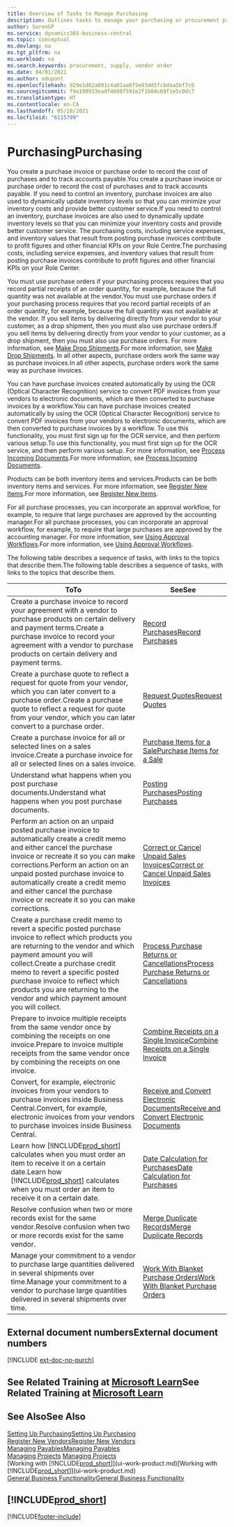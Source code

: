 ```yaml
---
title: Overview of Tasks to Manage Purchasing
description: Outlines tasks to manage your purchasing or procurement processes, including how purchase invoices and purchase orders work.
author: SorenGP
ms.service: dynamics365-business-central
ms.topic: conceptual
ms.devlang: na
ms.tgt_pltfrm: na
ms.workload: na
ms.search.keywords: procurement, supply, vendor order
ms.date: 04/01/2021
ms.author: edupont
ms.openlocfilehash: 929e1d62a091c4a01aa6f5e03dd5fcbdaa5bf7c0
ms.sourcegitcommit: f9a190933eadf4608f591e2f1b04c69f1e5c0dc7
ms.translationtype: HT
ms.contentlocale: en-CA
ms.lasthandoff: 05/28/2021
ms.locfileid: "6115799"
---
```

# <a name="purchasing"></a><span data-ttu-id="e3a17-103">Purchasing</span><span class="sxs-lookup"><span data-stu-id="e3a17-103">Purchasing</span></span>
<span data-ttu-id="e3a17-104">You create a purchase invoice or purchase order to record the cost of purchases and to track accounts payable.</span><span class="sxs-lookup"><span data-stu-id="e3a17-104">You create a purchase invoice or purchase order to record the cost of purchases and to track accounts payable.</span></span> <span data-ttu-id="e3a17-105">If you need to control an inventory, purchase invoices are also used to dynamically update inventory levels so that you can minimize your inventory costs and provide better customer service.</span><span class="sxs-lookup"><span data-stu-id="e3a17-105">If you need to control an inventory, purchase invoices are also used to dynamically update inventory levels so that you can minimize your inventory costs and provide better customer service.</span></span> <span data-ttu-id="e3a17-106">The purchasing costs, including service expenses, and inventory values that result from posting purchase invoices contribute to profit figures and other financial KPIs on your Role Centre.</span><span class="sxs-lookup"><span data-stu-id="e3a17-106">The purchasing costs, including service expenses, and inventory values that result from posting purchase invoices contribute to profit figures and other financial KPIs on your Role Center.</span></span>

<span data-ttu-id="e3a17-107">You must use purchase orders if your purchasing process requires that you record partial receipts of an order quantity, for example, because the full quantity was not available at the vendor.</span><span class="sxs-lookup"><span data-stu-id="e3a17-107">You must use purchase orders if your purchasing process requires that you record partial receipts of an order quantity, for example, because the full quantity was not available at the vendor.</span></span> <span data-ttu-id="e3a17-108">If you sell items by delivering directly from your vendor to your customer, as a drop shipment, then you must also use purchase orders.</span><span class="sxs-lookup"><span data-stu-id="e3a17-108">If you sell items by delivering directly from your vendor to your customer, as a drop shipment, then you must also use purchase orders.</span></span> <span data-ttu-id="e3a17-109">For more information, see [Make Drop Shipments](sales-how-drop-shipment.md).</span><span class="sxs-lookup"><span data-stu-id="e3a17-109">For more information, see [Make Drop Shipments](sales-how-drop-shipment.md).</span></span> <span data-ttu-id="e3a17-110">In all other aspects, purchase orders work the same way as purchase invoices.</span><span class="sxs-lookup"><span data-stu-id="e3a17-110">In all other aspects, purchase orders work the same way as purchase invoices.</span></span>

<span data-ttu-id="e3a17-111">You can have purchase invoices created automatically by using the OCR (Optical Character Recognition) service to convert PDF invoices from your vendors to electronic documents, which are then converted to purchase invoices by a workflow.</span><span class="sxs-lookup"><span data-stu-id="e3a17-111">You can have purchase invoices created automatically by using the OCR (Optical Character Recognition) service to convert PDF invoices from your vendors to electronic documents, which are then converted to purchase invoices by a workflow.</span></span> <span data-ttu-id="e3a17-112">To use this functionality, you must first sign up for the OCR service, and then perform various setup.</span><span class="sxs-lookup"><span data-stu-id="e3a17-112">To use this functionality, you must first sign up for the OCR service, and then perform various setup.</span></span> <span data-ttu-id="e3a17-113">For more information, see [Process Incoming Documents](across-process-income-documents.md).</span><span class="sxs-lookup"><span data-stu-id="e3a17-113">For more information, see [Process Incoming Documents](across-process-income-documents.md).</span></span>      

<span data-ttu-id="e3a17-114">Products can be both inventory items and services.</span><span class="sxs-lookup"><span data-stu-id="e3a17-114">Products can be both inventory items and services.</span></span> <span data-ttu-id="e3a17-115">For more information, see [Register New Items](inventory-how-register-new-items.md).</span><span class="sxs-lookup"><span data-stu-id="e3a17-115">For more information, see [Register New Items](inventory-how-register-new-items.md).</span></span>

<span data-ttu-id="e3a17-116">For all purchase processes, you can incorporate an approval workflow, for example, to require that large purchases are approved by the accounting manager.</span><span class="sxs-lookup"><span data-stu-id="e3a17-116">For all purchase processes, you can incorporate an approval workflow, for example, to require that large purchases are approved by the accounting manager.</span></span> <span data-ttu-id="e3a17-117">For more information, see [Using Approval Workflows](across-how-use-approval-workflows.md).</span><span class="sxs-lookup"><span data-stu-id="e3a17-117">For more information, see [Using Approval Workflows](across-how-use-approval-workflows.md).</span></span>

<span data-ttu-id="e3a17-118">The following table describes a sequence of tasks, with links to the topics that describe them.</span><span class="sxs-lookup"><span data-stu-id="e3a17-118">The following table describes a sequence of tasks, with links to the topics that describe them.</span></span>

| <span data-ttu-id="e3a17-119">To</span><span class="sxs-lookup"><span data-stu-id="e3a17-119">To</span></span> | <span data-ttu-id="e3a17-120">See</span><span class="sxs-lookup"><span data-stu-id="e3a17-120">See</span></span> |
| --- | --- |
| <span data-ttu-id="e3a17-121">Create a purchase invoice to record your agreement with a vendor to purchase products on certain delivery and payment terms.</span><span class="sxs-lookup"><span data-stu-id="e3a17-121">Create a purchase invoice to record your agreement with a vendor to purchase products on certain delivery and payment terms.</span></span> |[<span data-ttu-id="e3a17-122">Record Purchases</span><span class="sxs-lookup"><span data-stu-id="e3a17-122">Record Purchases</span></span>](purchasing-how-record-purchases.md) |
|<span data-ttu-id="e3a17-123">Create a purchase quote to reflect a request for quote from your vendor, which you can later convert to a purchase order.</span><span class="sxs-lookup"><span data-stu-id="e3a17-123">Create a purchase quote to reflect a request for quote from your vendor, which you can later convert to a purchase order.</span></span>|[<span data-ttu-id="e3a17-124">Request Quotes</span><span class="sxs-lookup"><span data-stu-id="e3a17-124">Request Quotes</span></span>](purchasing-how-request-quotes.md)|
| <span data-ttu-id="e3a17-125">Create a purchase invoice for all or selected lines on a sales invoice.</span><span class="sxs-lookup"><span data-stu-id="e3a17-125">Create a purchase invoice for all or selected lines on a sales invoice.</span></span> |[<span data-ttu-id="e3a17-126">Purchase Items for a Sale</span><span class="sxs-lookup"><span data-stu-id="e3a17-126">Purchase Items for a Sale</span></span>](purchasing-how-purchase-products-sale.md) |
|<span data-ttu-id="e3a17-127">Understand what happens when you post purchase documents.</span><span class="sxs-lookup"><span data-stu-id="e3a17-127">Understand what happens when you post purchase documents.</span></span>|[<span data-ttu-id="e3a17-128">Posting Purchases</span><span class="sxs-lookup"><span data-stu-id="e3a17-128">Posting Purchases</span></span>](ui-post-purchases.md)|
| <span data-ttu-id="e3a17-129">Perform an action on an unpaid posted purchase invoice to automatically create a credit memo and either cancel the purchase invoice or recreate it so you can make corrections.</span><span class="sxs-lookup"><span data-stu-id="e3a17-129">Perform an action on an unpaid posted purchase invoice to automatically create a credit memo and either cancel the purchase invoice or recreate it so you can make corrections.</span></span> |[<span data-ttu-id="e3a17-130">Correct or Cancel Unpaid Sales Invoices</span><span class="sxs-lookup"><span data-stu-id="e3a17-130">Correct or Cancel Unpaid Sales Invoices</span></span>](purchasing-how-correct-cancel-unpaid-purchase-invoices.md) |
| <span data-ttu-id="e3a17-131">Create a purchase credit memo to revert a specific posted purchase invoice to reflect which products you are returning to the vendor and which payment amount you will collect.</span><span class="sxs-lookup"><span data-stu-id="e3a17-131">Create a purchase credit memo to revert a specific posted purchase invoice to reflect which products you are returning to the vendor and which payment amount you will collect.</span></span> |[<span data-ttu-id="e3a17-132">Process Purchase Returns or Cancellations</span><span class="sxs-lookup"><span data-stu-id="e3a17-132">Process Purchase Returns or Cancellations</span></span>](purchasing-how-register-new-vendors.md) |
|<span data-ttu-id="e3a17-133">Prepare to invoice multiple receipts from the same vendor once by combining the receipts on one invoice.</span><span class="sxs-lookup"><span data-stu-id="e3a17-133">Prepare to invoice multiple receipts from the same vendor once by combining the receipts on one invoice.</span></span>|[<span data-ttu-id="e3a17-134">Combine Receipts on a Single Invoice</span><span class="sxs-lookup"><span data-stu-id="e3a17-134">Combine Receipts on a Single Invoice</span></span>](purchasing-how-to-combine-receipts.md)|
|<span data-ttu-id="e3a17-135">Convert, for example, electronic invoices from your vendors to purchase invoices inside Business Central.</span><span class="sxs-lookup"><span data-stu-id="e3a17-135">Convert, for example, electronic invoices from your vendors to purchase invoices inside Business Central.</span></span>|[<span data-ttu-id="e3a17-136">Receive and Convert Electronic Documents</span><span class="sxs-lookup"><span data-stu-id="e3a17-136">Receive and Convert Electronic Documents</span></span>](purchasing-how-to-receive-and-convert-electronic-documents.md)|
| <span data-ttu-id="e3a17-137">Learn how [!INCLUDE[prod_short](includes/prod_short.md)] calculates when you must order an item to receive it on a certain date.</span><span class="sxs-lookup"><span data-stu-id="e3a17-137">Learn how [!INCLUDE[prod_short](includes/prod_short.md)] calculates when you must order an item to receive it on a certain date.</span></span>|[<span data-ttu-id="e3a17-138">Date Calculation for Purchases</span><span class="sxs-lookup"><span data-stu-id="e3a17-138">Date Calculation for Purchases</span></span>](purchasing-date-calculation-for-purchases.md)|
|<span data-ttu-id="e3a17-139">Resolve confusion when two or more records exist for the same vendor.</span><span class="sxs-lookup"><span data-stu-id="e3a17-139">Resolve confusion when two or more records exist for the same vendor.</span></span>|[<span data-ttu-id="e3a17-140">Merge Duplicate Records</span><span class="sxs-lookup"><span data-stu-id="e3a17-140">Merge Duplicate Records</span></span>](sales-how-merge-duplicate-records.md)|
|<span data-ttu-id="e3a17-141">Manage your commitment to a vendor to purchase large quantities delivered in several shipments over time.</span><span class="sxs-lookup"><span data-stu-id="e3a17-141">Manage your commitment to a vendor to purchase large quantities delivered in several shipments over time.</span></span>|[<span data-ttu-id="e3a17-142">Work With Blanket Purchase Orders</span><span class="sxs-lookup"><span data-stu-id="e3a17-142">Work With Blanket Purchase Orders</span></span>](sales-how-to-create-blanket-sales-orders.md)|

## <a name="external-document-numbers"></a><span data-ttu-id="e3a17-143">External document numbers</span><span class="sxs-lookup"><span data-stu-id="e3a17-143">External document numbers</span></span>

[!INCLUDE [ext-doc-no-purch](includes/ext-doc-no-purch.md)]

## <a name="see-related-training-at-microsoft-learn"></a><span data-ttu-id="e3a17-144">See Related Training at [Microsoft Learn](/learn/paths/purchase-items-services-dynamics-365-business-central/)</span><span class="sxs-lookup"><span data-stu-id="e3a17-144">See Related Training at [Microsoft Learn](/learn/paths/purchase-items-services-dynamics-365-business-central/)</span></span>

## <a name="see-also"></a><span data-ttu-id="e3a17-145">See Also</span><span class="sxs-lookup"><span data-stu-id="e3a17-145">See Also</span></span>
[<span data-ttu-id="e3a17-146">Setting Up Purchasing</span><span class="sxs-lookup"><span data-stu-id="e3a17-146">Setting Up Purchasing</span></span>](purchasing-setup-purchasing.md)  
[<span data-ttu-id="e3a17-147">Register New Vendors</span><span class="sxs-lookup"><span data-stu-id="e3a17-147">Register New Vendors</span></span>](purchasing-how-register-new-vendors.md)  
[<span data-ttu-id="e3a17-148">Managing Payables</span><span class="sxs-lookup"><span data-stu-id="e3a17-148">Managing Payables</span></span>](payables-manage-payables.md)  
<span data-ttu-id="e3a17-149">[Managing Projects](projects-manage-projects.md)  </span><span class="sxs-lookup"><span data-stu-id="e3a17-149">[Managing Projects](projects-manage-projects.md)  </span></span>  
<span data-ttu-id="e3a17-150">[Working with [!INCLUDE[prod_short](includes/prod_short.md)]](ui-work-product.md)</span><span class="sxs-lookup"><span data-stu-id="e3a17-150">[Working with [!INCLUDE[prod_short](includes/prod_short.md)]](ui-work-product.md)</span></span>  
[<span data-ttu-id="e3a17-151">General Business Functionality</span><span class="sxs-lookup"><span data-stu-id="e3a17-151">General Business Functionality</span></span>](ui-across-business-areas.md)

## [!INCLUDE[prod_short](includes/free_trial_md.md)]  


[!INCLUDE[footer-include](includes/footer-banner.md)]